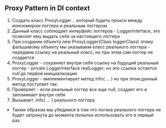 ## Proxy Pattern in DI context

1. Создать класс ProxyLogger .. который будеть прокси между консюмером логгера и реальным логгером
2. Данный класс соблюдает интерфейс логгеров - LoggerInterface, это позволит ему выдать себя за настоящего логгера
3. При создании объекта new ProxyLogger(Class loggerClass) этому фальшивому объекту мы указываем класс реального логгера - передаем ссылку на реальный класс, но при этом сам логгер не создается
4. ProxyLogger - сохраняет внутри себя ссылку на будущий реальный логгер - private LoggerInterface realLogger; но это ссылка остается null до первой инициализации
5. ProxyLogger - имплементирует метод info( ... ) но при этом данный метод поступает так:
  1. Проверяет - если реальный логгер все еще null, создает его и запоминает внутри себя
  2. Вызывает .info( ... ) реального логгера
  
* Таким образом мы убедимся в том что логика реального логгера не будет затронута до момента попытки использовать его в первый раз.  
